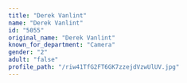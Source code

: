 ```yaml
---
title: "Derek Vanlint"
name: "Derek Vanlint"
id: "5055"
original_name: "Derek Vanlint"
known_for_department: "Camera"
gender: "2"
adult: "false"
profile_path: "/riw41TfG2FT6GK7zzejdVzwUlUV.jpg"
---
```


